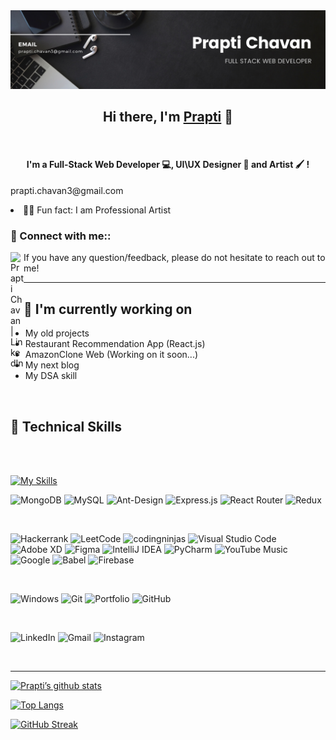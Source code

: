 
<img width="813" alt="145186736-1d1a4508-60a3-4169-acb7-ede41a7c85d6" src="https://github.com/prapti3/prapti3/blob/main/banner.png">


<h2 align="center" font-family="">
Hi there, I'm <a href="https://profile-129b7.web.app/" target="_blank" rel="noreferrer"><span color="Pink"> Prapti</span></a> 👋
</h2>

<br>

<h4 align="center">
I'm a Full-Stack Web Developer 💻, UI\UX Designer 🎨 and Artist 🖌️ !
</h4> 

<p align="center>
I love the entire process of developing creative websites. I love the challenge of finding caches and spending time to meet new people. Learning how people hide things and where people are likely to look.
</p>

- 🔭 I’m honing my DSA and Dev Skills.
- 🌱 I’m currently learning Java/Spring.
- 👯 I’m looking to collaborate on Web dev projects.
- 🤔 I’m looking for help with my Backend skills.
- 💬 Ask me About Web development and Web Technolgies.
- 📫 How to reach me: 💌prapti.chavan3@gmail.com
- 👩‍🎨 Fun fact: I am Professional Artist 


### 🤝 Connect with me::

<a href="https://www.linkedin.com/in/prapti-chavan-003/"><img align="left" src="https://raw.githubusercontent.com/yushi1007/yushi1007/main/images/linkedin.svg" alt="Prapti Chavan | LinkedIn" width="21px"/></a>

 If you have any question/feedback, please do not hesitate to reach out to me!

<hr>


## 🔭 I'm currently working on

- My old projects
- Restaurant Recommendation App (React.js)
- AmazonClone Web (Working on it soon...)
- My next blog
- My DSA skill

<br>

## 💼 Technical Skills

<br>
<br>

[![My Skills](https://skillicons.dev/icons?i=c,cpp,java,py,react,nodejs,js,html,css,bootstrap,sass,tailwind)](https://skillicons.dev)


![MongoDB](https://img.shields.io/badge/MongoDB-%234ea94b.svg?style=for-the-badge&logo=mongodb&logoColor=white)
![MySQL](https://img.shields.io/badge/mysql-%2300f.svg?style=for-the-badge&logo=mysql&logoColor=white)
![Ant-Design](https://img.shields.io/badge/-AntDesign-%230170FE?style=for-the-badge&logo=ant-design&logoColor=white)
![Express.js](https://img.shields.io/badge/express.js-%23404d59.svg?style=for-the-badge&logo=express&logoColor=%2361DAFB)
![React Router](https://img.shields.io/badge/React_Router-CA4245?style=for-the-badge&logo=react-router&logoColor=white)
![Redux](https://img.shields.io/badge/redux-%23593d88.svg?style=for-the-badge&logo=redux&logoColor=white)



<br>

![Hackerrank](https://img.shields.io/badge/-Hackerrank-2EC866?style=for-the-badge&logo=HackerRank&logoColor=white)
![LeetCode](https://img.shields.io/badge/LeetCode-000000?style=for-the-badge&logo=LeetCode&logoColor=#d16c06)
![codingninjas](https://img.shields.io/badge/coding%20ninjas-DD6620?style=for-the-badge&logo=codingninjas&logoColor=white)
![Visual Studio Code](https://img.shields.io/badge/Visual%20Studio%20Code-0078d7.svg?style=for-the-badge&logo=visual-studio-code&logoColor=white)
![Adobe XD](https://img.shields.io/badge/Adobe%20XD-470137?style=for-the-badge&logo=Adobe%20XD&logoColor=#FF61F6)
![Figma](https://img.shields.io/badge/figma-%23F24E1E.svg?style=for-the-badge&logo=figma&logoColor=white)
![IntelliJ IDEA](https://img.shields.io/badge/IntelliJIDEA-000000.svg?style=for-the-badge&logo=intellij-idea&logoColor=white)
![PyCharm](https://img.shields.io/badge/pycharm-143?style=for-the-badge&logo=pycharm&logoColor=black&color=black&labelColor=green)
![YouTube Music](https://img.shields.io/badge/YouTube_Music-FF0000?style=for-the-badge&logo=youtube-music&logoColor=white)
![Google](https://img.shields.io/badge/google-4285F4?style=for-the-badge&logo=google&logoColor=white)
![Babel](https://img.shields.io/badge/Babel-F9DC3e?style=for-the-badge&logo=babel&logoColor=black)
![Firebase](https://img.shields.io/badge/firebase-%23039BE5.svg?style=for-the-badge&logo=firebase)

<br>


![Windows](https://img.shields.io/badge/Windows-0078D6?style=for-the-badge&logo=windows&logoColor=white)
![Git](https://img.shields.io/badge/git-%23F05033.svg?style=for-the-badge&logo=git&logoColor=white)
![Portfolio](https://img.shields.io/badge/Portfolio-%23000000.svg?style=for-the-badge&logo=firefox&logoColor=#FF7139)
![GitHub](https://img.shields.io/badge/github-%23121011.svg?style=for-the-badge&logo=github&logoColor=white)

<br>

![LinkedIn](https://img.shields.io/badge/linkedin-%230077B5.svg?style=for-the-badge&logo=linkedin&logoColor=white)
![Gmail](https://img.shields.io/badge/Gmail-D14836?style=for-the-badge&logo=gmail&logoColor=white)
![Instagram](https://img.shields.io/badge/Instagram-%23E4405F.svg?style=for-the-badge&logo=Instagram&logoColor=white)


<br>
<hr>


[![Prapti’s github stats](https://github-readme-stats.vercel.app/api?username=prapti3)](https://github.com/prapti3)

[![Top Langs](https://github-readme-stats.vercel.app/api/top-langs/?username=prapti3&layout=compact)](https://github.com/prapti3)
<br>

[![GitHub Streak](https://github-readme-streak-stats.herokuapp.com?user=prapti3&theme=onedark&hide_border=true&border_radius=5)](https://git.io/streak-stats)


